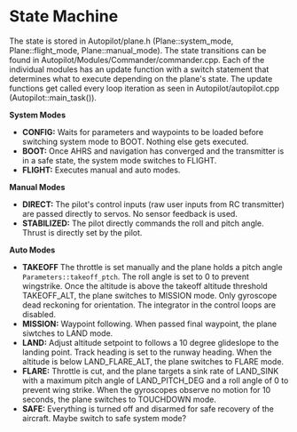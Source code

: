 # State Machine

The state is stored in Autopilot/plane.h (Plane::system_mode, Plane::flight_mode, Plane::manual_mode). The state transitions can be found in Autopilot/Modules/Commander/commander.cpp. Each of the individual modules has an update function with a switch statement that determines what to execute depending on the plane's state. The update functions get called every loop iteration as seen in Autopilot/autopilot.cpp (Autopilot::main_task()).

**System Modes**
- **CONFIG:** Waits for parameters and waypoints to be loaded before switching system mode to BOOT. Nothing else gets executed.
- **BOOT:** Once AHRS and navigation has converged and the transmitter is in a safe state, the system mode switches to FLIGHT.
- **FLIGHT:** Executes manual and auto modes.

**Manual Modes**
- **DIRECT:** The pilot's control inputs (raw user inputs from RC transmitter) are passed directly to servos. No sensor feedback is used.
- **STABILIZED:** The pilot directly commands the roll and pitch angle. Thrust is directly set by the pilot.

**Auto Modes**
- **TAKEOFF** The throttle is set manually and the plane holds a pitch angle `Parameters::takeoff_ptch`. The roll angle is set to 0 to prevent wingstrike. Once the altitude is above the takeoff altitude threshold TAKEOFF_ALT, the plane switches to MISSION mode. Only gyroscope dead reckoning for orientation. The integrator in the control loops are disabled.
- **MISSION:** Waypoint following. When passed final waypoint, the plane siwtches to LAND mode.
- **LAND:** Adjust altitude setpoint to follows a 10 degree glideslope to the landing point. Track heading is set to the runway heading. When the altitude is below LAND_FLARE_ALT, the plane switches to FLARE mode.
- **FLARE:** Throttle is cut, and the plane targets a sink rate of LAND_SINK with a maximum pitch angle of LAND_PITCH_DEG and a roll angle of 0 to prevent wing strike. When the gyroscopes observe no motion for 10 seconds, the plane switches to TOUCHDOWN mode.
- **SAFE:** Everything is turned off and disarmed for safe recovery of the aircraft. Maybe switch to safe system mode?
